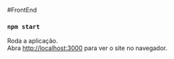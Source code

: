 #FrontEnd

### `npm start`

Roda a aplicação.\
Abra [http://localhost:3000](http://localhost:3000) para ver o site no navegador.
